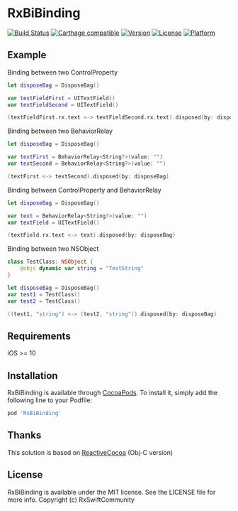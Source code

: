 # RxBiBinding

[![Build Status](https://travis-ci.org/RxSwiftCommunity/RxBiBinding.svg?branch=master)](https://travis-ci.org/RxSwiftCommunity/RxBiBinding)
[![Carthage compatible](https://img.shields.io/badge/Carthage-compatible-4BC51D.svg?style=flat)](https://github.com/Carthage/Carthage)
[![Version](https://img.shields.io/cocoapods/v/RxBiBinding.svg?style=flat)](https://cocoapods.org/pods/RxBiBinding)
[![License](https://img.shields.io/cocoapods/l/RxBiBinding.svg?style=flat)](https://cocoapods.org/pods/RxBiBinding)
[![Platform](https://img.shields.io/cocoapods/p/RxBiBinding.svg?style=flat)](https://cocoapods.org/pods/RxBiBinding)

## Example

Binding between two ControlProperty
```swift
let disposeBag = DisposeBag()

var textFieldFirst = UITextField()
var textFieldSecond = UITextField()

(textFieldFirst.rx.text <-> textFieldSecond.rx.text).disposed(by: disposeBag)
```

Binding between two BehaviorRelay
```swift
let disposeBag = DisposeBag()

var textFirst = BehaviorRelay<String?>(value: "")
var textSecond = BehaviorRelay<String?>(value: "")

(textFirst <-> textSecond).disposed(by: disposeBag)
```

Binding between ControlProperty and BehaviorRelay
```swift
let disposeBag = DisposeBag()

var text = BehaviorRelay<String?>(value: "")
var textField = UITextField()

(textField.rx.text <-> text).disposed(by: disposeBag)
```

Binding between two NSObject
```swift
class TestClass: NSObject {
    @objc dynamic var string = "TestString"
}

let disposeBag = DisposeBag()
var test1 = TestClass()
var test2 = TestClass()

((test1, "string") <-> (test2, "string")).disposed(by: disposeBag)
```

## Requirements

iOS >= 10

## Installation

RxBiBinding is available through [CocoaPods](https://cocoapods.org). To install
it, simply add the following line to your Podfile:

```ruby
pod 'RxBiBinding'
```

## Thanks

This solution is based on [ReactiveCocoa](https://github.com/ReactiveCocoa/ReactiveCocoa) (Obj-C version)

## License

RxBiBinding is available under the MIT license. See the LICENSE file for more info.
Copyright (c) RxSwiftCommunity
